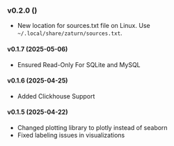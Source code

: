 ### v0.2.0 ()
- New location for sources.txt file on Linux. Use `~/.local/share/zaturn/sources.txt`.

#### v0.1.7 (2025-05-06)
- Ensured Read-Only For SQLite and MySQL

#### v0.1.6 (2025-04-25)
- Added Clickhouse Support

#### v0.1.5 (2025-04-22)
- Changed plotting library to plotly instead of seaborn
- Fixed labeling issues in visualizations
